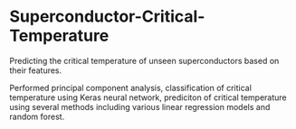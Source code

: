# Superconductor-Critical-Temperature
Predicting the critical temperature of unseen superconductors based on their features.

Performed principal component analysis, classification of critical temperature using Keras neural network, prediciton of critical temperature using several methods including various linear regression models and random forest.
